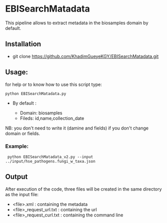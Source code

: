 # EBISearchMatadata

This pipeline allows to extract metadata in the biosamples domain by default. 

## Installation 
  * git clone https://github.com/KhadimGueyeKGY/EBISearchMatadata.git 

## Usage:
for help or to know how to use this script type:

  ```
  python EBISearchMatadata.py 
  ```
  
 * By default :
 
    * Domain: biosamples
    * Fileds: id,name,collection_date

NB: you don't need to write it (damine and fields) if you don't change domain or fields. 

### Example:
```
 python EBISearchMatadata_v2.py --input ../input/hse_pathogens.fungi_w_taxa.json
```

## Output
After execution of the code, three files will be created in the same directory as the input file:
* \<file\>.xml : containing the metadata
* \<file\>_request_url.txt : containing the url
* \<file\>_request_curl.txt : containing the command line 


